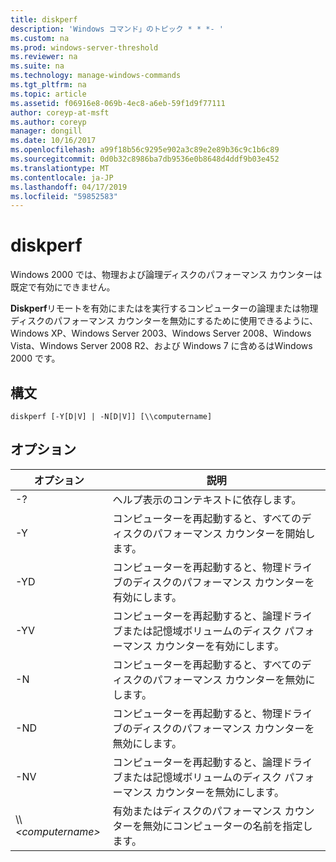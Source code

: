 ```yaml
---
title: diskperf
description: 'Windows コマンド」のトピック * * *- '
ms.custom: na
ms.prod: windows-server-threshold
ms.reviewer: na
ms.suite: na
ms.technology: manage-windows-commands
ms.tgt_pltfrm: na
ms.topic: article
ms.assetid: f06916e8-069b-4ec8-a6eb-59f1d9f77111
author: coreyp-at-msft
ms.author: coreyp
manager: dongill
ms.date: 10/16/2017
ms.openlocfilehash: a99f18b56c9295e902a3c89e2e89b36c9c1b6c89
ms.sourcegitcommit: 0d0b32c8986ba7db9536e0b8648d4ddf9b03e452
ms.translationtype: MT
ms.contentlocale: ja-JP
ms.lasthandoff: 04/17/2019
ms.locfileid: "59852583"
---
```

# <a name="diskperf"></a>diskperf



Windows 2000 では、物理および論理ディスクのパフォーマンス カウンターは既定で有効にできません。

**Diskperf**リモートを有効にまたはを実行するコンピューターの論理または物理ディスクのパフォーマンス カウンターを無効にするために使用できるように、Windows XP、Windows Server 2003、Windows Server 2008、Windows Vista、Windows Server 2008 R2、および Windows 7 に含めるはWindows 2000 です。

## <a name="syntax"></a>構文

```
diskperf [-Y[D|V] | -N[D|V]] [\\computername]
```

## <a name="options"></a>オプション

|オプション|説明|
|------|-----------|
|-?|ヘルプ表示のコンテキストに依存します。|
|-Y|コンピューターを再起動すると、すべてのディスクのパフォーマンス カウンターを開始します。|
|-YD|コンピューターを再起動すると、物理ドライブのディスクのパフォーマンス カウンターを有効にします。|
|-YV|コンピューターを再起動すると、論理ドライブまたは記憶域ボリュームのディスク パフォーマンス カウンターを有効にします。|
|-N|コンピューターを再起動すると、すべてのディスクのパフォーマンス カウンターを無効にします。|
|-ND|コンピューターを再起動すると、物理ドライブのディスクのパフォーマンス カウンターを無効にします。|
|-NV|コンピューターを再起動すると、論理ドライブまたは記憶域ボリュームのディスク パフォーマンス カウンターを無効にします。|
|\\\\*\<computername>*|有効またはディスクのパフォーマンス カウンターを無効にコンピューターの名前を指定します。|